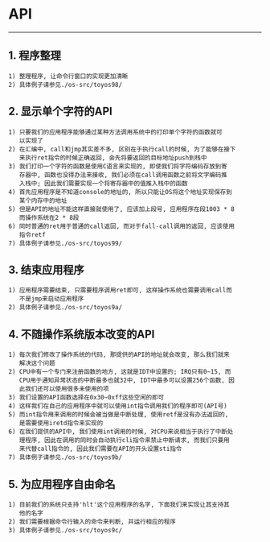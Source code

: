 # **API** #
***


## **1. 程序整理** ##
    1) 整理程序, 让命令行窗口的实现更加清晰
    2) 具体例子请参见./os-src/toyos98/


## **2. 显示单个字符的API** ##
    1) 只要我们的应用程序能够通过某种方法调用系统中的打印单个字符的函数就可
       以实现了
    2) 在汇编中, call和jmp其实差不多, 区别在于执行call的时候, 为了能够在接下
       来执行ret指令的时候正确返回, 会先将要返回的目标地址push到栈中
    3) 我们打印一个字符的函数是使用C语言来实现的, 即使我们将字符编码存放到寄
       存器中, 函数也没得办法来接收, 我们必须在call调用函数之前将文字编码推
       入栈中; 因此我们需要实现一个将寄存器中的值推入栈中的函数
    4) 首先应用程序是不知道console的地址的, 所以只能让OS将这个地址实现保存到
       某个内存中的地址
    5) 但是API的地址不能这样直接就使用了, 应该加上段号, 应用程序在段1003 * 8
       而操作系统在2 * 8段
    6) 同时普通的ret用于普通的call返回, 而对于fall-call调用的返回, 应该使用
       指令retf
    7) 具体例子请参见./os-src/toyos99/


## **3. 结束应用程序** ##
    1) 应用程序需要结束, 只需要程序调用ret即可, 这样操作系统也需要调用call而
       不是jmp来启动应用程序
    2) 具体例子请参见./os-src/toyos9a/


## **4. 不随操作系统版本改变的API** ##
    1) 每次我们修改了操作系统的代码, 那提供的API的地址就会改变, 那么我们就来
       解决这个问题
    2) CPU中有一个专门来注册函数的地方, 这就是IDT中设置的; IRQ只有0~15, 而
       CPU用于通知异常状态的中断最多也就32中, IDT中最多可以设置256个函数, 因
       此我们还可以使用很多未使用的项
    3) 我们设置的API函数选择在0x30~0xff这些空闲的即可
    4) 这样我们在自己的应用程序中就可以使用int指令调用我们的程序即可(API号)
    5) 而int指令用来调用的时候会被当做是中断处理, 使用retf是没有办法返回的,
       是需要使用iretd指令来实现的
    6) 在我们提供的API中, 我们使用int调用的时候, 对CPU来说相当于执行了中断处
       理程序, 因此在调用的同时会自动执行cli指令来禁止中断请求, 而我们只要用
       来代替call指令的, 因此我们需要在API的开头设置sti指令 
    7) 具体例子请参见./os-src/toyos9b/


## **5. 为应用程序自由命名** ##
    1) 目前我们的系统只支持'hlt'这个应用程序的名字, 下面我们来实现让其支持其
       他的名字
    2) 我们需要根据命令行输入的命令来判断, 并运行相应的程序
    3) 具体例子请参见./os-src/toyos9c/
